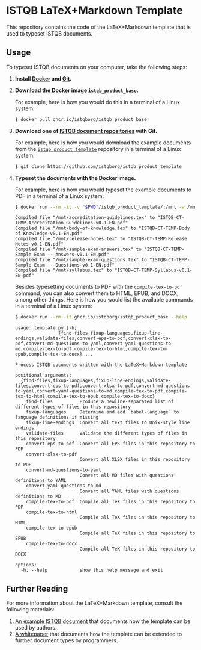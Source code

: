 # ISTQB LaTeX+Markdown Template

This repository contains the code of the LaTeX+Markdown template that is used
to typeset ISTQB documents.

## Usage

To typeset ISTQB documents on your computer, take the following steps:

1. **Install [Docker][install-docker] and [Git][installing-git].**

2. **Download the Docker image [`istqb_product_base`][istqb-product-base].**

   For example, here is how you would do this in a terminal of a Linux system:
   ``` sh
   $ docker pull ghcr.io/istqborg/istqb_product_base
   ```

3. **Download one of [ISTQB document repositories][istqborg] with Git.**

   For example, here is how you would download the example documents from the [`istqb_product_template`][istqb_product_template] repository in a terminal of a Linux system:
   ``` sh
   $ git clone https://github.com/istqborg/istqb_product_template
   ```

4. **Typeset the documents with the Docker image.**

   For example, here is how you would typeset the example documents to PDF in a terminal of a Linux system:
   ``` sh
   $ docker run --rm -it -v "$PWD"/istqb_product_template/:/mnt -w /mnt ghcr.io/istqborg/istqb_product_base compile-tex-to-pdf
   ```
   ```
   Compiled file "/mnt/accreditation-guidelines.tex" to "ISTQB-CT-TEMP-Accreditation Guidelines-v0.1-EN.pdf"
   Compiled file "/mnt/body-of-knowledge.tex" to "ISTQB-CT-TEMP-Body of Knowledge-v0.1-EN.pdf"
   Compiled file "/mnt/release-notes.tex" to "ISTQB-CT-TEMP-Release Notes-v0.1-EN.pdf"
   Compiled file "/mnt/sample-exam-answers.tex" to "ISTQB-CT-TEMP-Sample Exam -- Answers-v0.1-EN.pdf"
   Compiled file "/mnt/sample-exam-questions.tex" to "ISTQB-CT-TEMP-Sample Exam -- Questions-v0.1-EN.pdf"
   Compiled file "/mnt/syllabus.tex" to "ISTQB-CT-TEMP-Syllabus-v0.1-EN.pdf"
   ```

   Besides typesetting documents to PDF with the `compile-tex-to-pdf` command, you can also convert them to HTML, EPUB, and DOCX, among other things. Here is how you would list the available commands in a terminal of a Linux system:
   ``` sh
   $ docker run --rm -it ghcr.io/istqborg/istqb_product_base --help
   ```
   ```
   usage: template.py [-h]
                   {find-files,fixup-languages,fixup-line-endings,validate-files,convert-eps-to-pdf,convert-xlsx-to-pdf,convert-md-questions-to-yaml,convert-yaml-questions-to-md,compile-tex-to-pdf,compile-tex-to-html,compile-tex-to-epub,compile-tex-to-docx} ...

   Process ISTQB documents written with the LaTeX+Markdown template

   positional arguments:
     {find-files,fixup-languages,fixup-line-endings,validate-files,convert-eps-to-pdf,convert-xlsx-to-pdf,convert-md-questions-to-yaml,convert-yaml-questions-to-md,compile-tex-to-pdf,compile-tex-to-html,compile-tex-to-epub,compile-tex-to-docx}
       find-files          Produce a newline-separated list of different types of files in this repository
       fixup-languages     Determine and add `babel-language` to language definitions if missing
       fixup-line-endings  Convert all text files to Unix-style line endings
       validate-files      Validate the different types of files in this repository
       convert-eps-to-pdf  Convert all EPS files in this repository to PDF
       convert-xlsx-to-pdf
                           Convert all XLSX files in this repository to PDF
       convert-md-questions-to-yaml
                           Convert all MD files with questions definitions to YAML
       convert-yaml-questions-to-md
                           Convert all YAML files with questions definitions to MD
       compile-tex-to-pdf  Compile all TeX files in this repository to PDF
       compile-tex-to-html
                           Compile all TeX files in this repository to HTML
       compile-tex-to-epub
                           Compile all TeX files in this repository to EPUB
       compile-tex-to-docx
                           Compile all TeX files in this repository to DOCX

   options:
     -h, --help            show this help message and exit
   ```

 [install-docker]: https://docs.docker.com/get-docker/ "Get Docker | Docker Docs"
 [installing-git]: https://git-scm.com/book/en/v2/Getting-Started-Installing-Git "Git - Installing Git"
 [istqb-product-base]: https://github.com/istqborg/istqb_product_base/pkgs/container/istqb_product_base "Package istqb_product_base"
 [istqborg]: https://github.com/istqborg "ISTQB.ORG"
 [istqb_product_template]: https://github.com/istqborg/istqb_product_template "istqborg/istqb_product_template: Example documents for the LaTeX+Markdown template that can be forked as a base for new products"

## Further Reading

For more information about the LaTeX+Markdown template, consult the following materials:

1. [An example ISTQB document][example-document] that documents how the template can be used by authors.
2. [A whitepaper][whitepaper] that documents how the template can be extended to further document types by programmers.

 [example-document]: https://github.com/istqborg/istqb_product_base/releases/download/latest/example-document.pdf
 [whitepaper]: https://github.com/witiko/markdown-themes-in-practice/releases/download/latest/tb140starynovotny-markdown-themes.pdf
